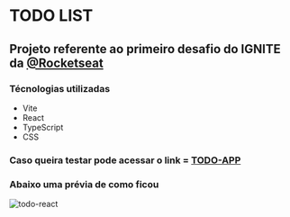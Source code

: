 # TODO LIST

## Projeto referente ao primeiro desafio do IGNITE da [@Rocketseat](https://www.rocketseat.com.br/)

### Técnologias utilizadas

- Vite 
- React
- TypeScript
- CSS

### Caso queira testar pode acessar o link = [TODO-APP](https://todo-app.juwer.com.br/) 

### Abaixo uma prévia de como ficou

![todo-react](https://user-images.githubusercontent.com/60712131/180254249-b4fa6c6e-ec48-4396-91a4-1ea2c7c82615.gif)
